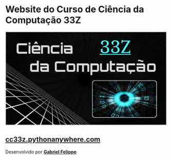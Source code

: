# Website do Curso de Ciência da Computação 33Z

![img](https://raw.githubusercontent.com/the-akira/CC33Z/master/Imagens/cc33z.png)

## [cc33z.pythonanywhere.com](https://cc33z.pythonanywhere.com)

Desenvolvido por **[Gabriel Felippe](https://akiradev.netlify.app/sobre/)**
